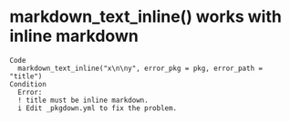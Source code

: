 # markdown_text_inline() works with inline markdown

    Code
      markdown_text_inline("x\n\ny", error_pkg = pkg, error_path = "title")
    Condition
      Error:
      ! title must be inline markdown.
      i Edit _pkgdown.yml to fix the problem.

